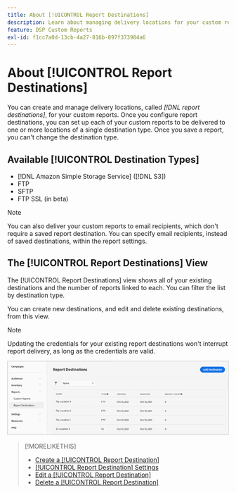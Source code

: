 ```yaml
---
title: About [!UICONTROL Report Destinations]
description: Learn about managing delivery locations for your custom reports.
feature: DSP Custom Reports
exl-id: f1cc7a0d-13cb-4a27-816b-897f373984a6
---
```

# About [!UICONTROL Report Destinations]

You can create and manage delivery locations, called *[!DNL report destinations]*, for your custom reports. Once you configure report destinations, you can set up each of your custom reports to be delivered to one or more locations of a single destination type. Once you save a report, you can't change the destination type.

## Available [!UICONTROL Destination Types]

* [!DNL Amazon Simple Storage Service] ([!DNL S3])
* FTP
* SFTP
* FTP SSL (in beta)

>[!NOTE]
>
> You can also deliver your custom reports to email recipients, which don't require a saved report destination. You can specify email recipients, instead of saved destinations, within the report settings.

## The [!UICONTROL Report Destinations] View

The [!UICONTROL Report Destinations] view shows all of your existing destinations and the number of reports linked to each. You can filter the list by destination type. 

You can create new destinations, and edit and delete existing destinations, from this view.

>[!NOTE]
>
>Updating the credentials for your existing report destinations won't interrupt report delivery, as long as the credentials are valid.

![Report Destinations](/help/dsp/assets/report-destinations.png)

>[!MORELIKETHIS]
>
>* [Create a [!UICONTROL Report Destination]](/help/dsp/reports/report-destinations/report-destination-create.md)
>* [[!UICONTROL Report Destination] Settings](/help/dsp/reports/report-destinations/report-destination-settings.md)
>* [Edit a [!UICONTROL Report Destination]](/help/dsp/reports/report-destinations/report-destination-edit.md)
>* [Delete a [!UICONTROL Report Destination]](/help/dsp/reports/report-destinations/report-destination-delete.md)
